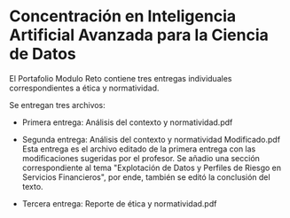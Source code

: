 # Concentración en Inteligencia Artificial Avanzada para la Ciencia de Datos 

El Portafolio Modulo Reto contiene tres entregas individuales correspondientes a ética y normatividad.

Se entregan tres archivos:

- Primera entrega:
Análisis del contexto y normatividad.pdf

- Segunda entrega:
Análisis del contexto y normatividad Modificado.pdf
Esta entrega es el archivo editado de la primera entrega con las modificaciones sugeridas por el profesor.
Se añadio una sección correspondiente al tema "Explotación de Datos y Perfiles de Riesgo en Servicios Financieros", por ende, también se editó la conclusión del texto.

- Tercera entrega:
Reporte de ética y normatividad.pdf
